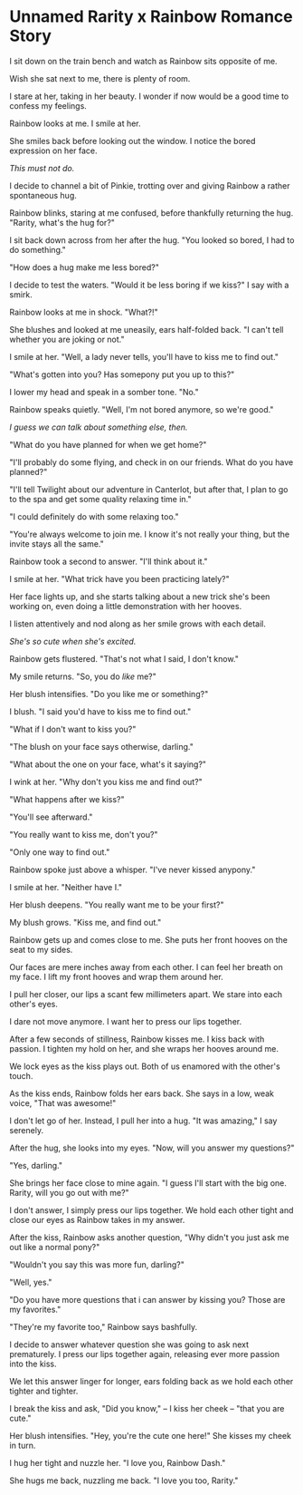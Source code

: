 # Unnamed Rarity x Rainbow Romance Story

I sit down on the train bench and watch as Rainbow sits opposite of me.

Wish she sat next to me, there is plenty of room.

I stare at her, taking in her beauty. I wonder if now would be a good time to confess my feelings.

Rainbow looks at me. I smile at her.

She smiles back before looking out the window. I notice the bored expression on her face.

*This must not do.*

I decide to channel a bit of Pinkie, trotting over and giving Rainbow a rather spontaneous hug.

Rainbow blinks, staring at me confused, before thankfully returning the hug. "Rarity, what's the hug for?"

I sit back down across from her after the hug. "You looked so bored, I had to do something."

"How does a hug make me less bored?"

I decide to test the waters. "Would it be less boring if we kiss?" I say with a smirk.

Rainbow looks at me in shock. "What?!"

She blushes and looked at me uneasily, ears half-folded back. "I can't tell whether you are joking or not."

I smile at her. "Well, a lady never tells, you'll have to kiss me to find out."

"What's gotten into you? Has somepony put you up to this?"

I lower my head and speak in a somber tone. "No."

Rainbow speaks quietly. "Well, I'm not bored anymore, so we're good."

*I guess we can talk about something else, then.*

"What do you have planned for when we get home?"

"I'll probably do some flying, and check in on our friends. What do you have planned?"

"I'll tell Twilight about our adventure in Canterlot, but after that, I plan to go to the spa and get some quality relaxing time in."

"I could definitely do with some relaxing too."

"You're always welcome to join me. I know it's not really your thing, but the invite stays all the same."

Rainbow took a second to answer. "I'll think about it."

I smile at her. "What trick have you been practicing lately?"

Her face lights up, and she starts talking about a new trick she's been working on, even doing a little demonstration with her hooves.

I listen attentively and nod along as her smile grows with each detail.

*She's so cute when she's excited.*



Rainbow gets flustered. "That's not what I said, I don't know."

My smile returns. "So, you do *like* me?"

Her blush intensifies. "Do you like me or something?"

I blush. "I said you'd have to kiss me to find out."

"What if I don't want to kiss you?"

"The blush on your face says otherwise, darling."

"What about the one on your face, what's it saying?"

I wink at her. "Why don't you kiss me and find out?"

"What happens after we kiss?"

"You'll see afterward."

"You really want to kiss me, don't you?"

"Only one way to find out."

Rainbow spoke just above a whisper. "I've never kissed anypony."

I smile at her. "Neither have I."

Her blush deepens. "You really want me to be your first?"

My blush grows. "Kiss me, and find out."

Rainbow gets up and comes close to me. She puts her front hooves on the seat to my sides.

Our faces are mere inches away from each other. I can feel her breath on my face. I lift my front hooves and wrap them around her.

I pull her closer, our lips a scant few millimeters apart. We stare into each other's eyes.

I dare not move anymore. I want her to press our lips together.

After a few seconds of stillness, Rainbow kisses me. I kiss back with passion. I tighten my hold on her, and she wraps her hooves around me.

We lock eyes as the kiss plays out. Both of us enamored with the other's touch.

As the kiss ends, Rainbow folds her ears back. She says in a low, weak voice, "That was awesome!"

I don't let go of her. Instead, I pull her into a hug. "It was amazing," I say serenely.

After the hug, she looks into my eyes. "Now, will you answer my questions?"

"Yes, darling."

She brings her face close to mine again. "I guess I'll start with the big one. Rarity, will you go out with me?"

I don't answer, I simply press our lips together. We hold each other tight and close our eyes as Rainbow takes in my answer.

After the kiss, Rainbow asks another question, "Why didn't you just ask me out like a normal pony?"

"Wouldn't you say this was more fun, darling?"

"Well, yes."

"Do you have more questions that i can answer by kissing you? Those are my favorites."

"They're my favorite too," Rainbow says bashfully.

I decide to answer whatever question she was going to ask next prematurely. I press our lips together again, releasing ever more passion into the kiss.

We let this answer linger for longer, ears folding back as we hold each other tighter and tighter.

I break the kiss and ask, "Did you know," – I kiss her cheek – "that you are cute."

Her blush intensifies. "Hey, you're the cute one here!" She kisses my cheek in turn.

I hug her tight and nuzzle her. "I love you, Rainbow Dash."

She hugs me back, nuzzling me back. "I love you too, Rarity."
